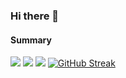 ### Hi there 👋

<!--
**Raghu2025/Raghu2025** is a ✨ _special_ ✨ repository because its `README.md` (this file) appears on your GitHub profile.

Here are some ideas to get you started:

- 🔭 I’m currently working on ...
- 🌱 I’m currently learning ...
- 👯 I’m looking to collaborate on ...
- 🤔 I’m looking for help with ...
- 💬 Ask me about ...
- 📫 How to reach me: ...
- 😄 Pronouns: ...
- ⚡ Fun fact: ...
-->



#### Summary
![](https://github-profile-summary-cards.vercel.app/api/cards/profile-details?username=Raghu2025&theme=github_dark)
![](https://github-profile-summary-cards.vercel.app/api/cards/most-commit-language?username=Raghu2025&theme=github_dark)
![](https://github-profile-summary-cards.vercel.app/api/cards/productive-time?username=Raghu2025&theme=github_dark)
[![GitHub Streak](https://github-readme-streak-stats.herokuapp.com?user=Raghu2025&theme=github-dark&hide_border=true&date_format=M%20j%5B%2C%20Y%5D)](https://git.io/streak-stats)

